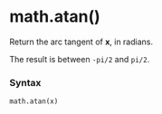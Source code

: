 # math.atan()

Return the arc tangent of **x**, in radians.

The result is between `-pi/2` and `pi/2`.

### Syntax

```python
math.atan(x)
```